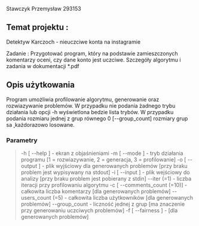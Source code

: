 Stawczyk Przemysław 293153

## Temat projektu :
Detektyw Karczoch - nieuczciwe konta na instagramie

Zadanie : Przygotować program, który na podstawie zamieszczonych komentarzy oceni, czy dane konto jest uczciwe.
Szczegóły algorytmu i zadania w dokumentacji *.pdf

## Opis użytkowania
Program umożliwia profilowanie algorytmu, generowanie oraz rozwiazywanie problemów.
W przypadku nie podania żadnego trybu działania lub opcji -h wyświetlona bedzie lista trybów.
W przypadku podania rozmiaru jednej z grup równego 0 [--group_count] rozmiary grup sa  ̨ każdorazowo losowane.

### Parametry
> -h [ --help ] - ekran z objaśnieniami
> -m [ --mode ] - tryb działania programu [1 = rozwiazywanie, 2 = generacja, 3 = profilowanie]
> -o [ --output ] - plik wyjściowy dla generowanych problemów [przy braku problem jest wypisywany na stdout]
> -i [ --input ] - plik wejściowy do analizy [przy braku problem jest pobierany z stdin]
> --iter (=1) - liczba iteracji przy profilowaniu algorytmu
> -c [ --comments_count (=10)] - całkowita liczba komentarzy [dla generowanych problemów]
> --users_count (=5) - całkowita liczba użytkowników [dla generowanych problemów]
> --group_count - liczność jednej z grup [ma znaczenie przy generowaniu uczciwych problemów]
> -f [ --fairness ] - [dla generowanych problemów]